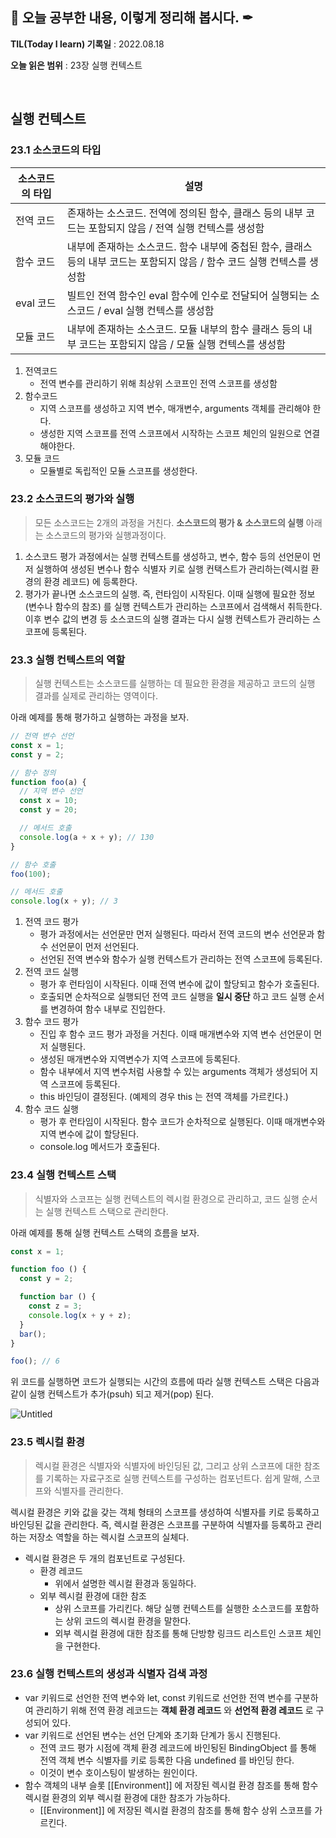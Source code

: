 ## 📕 오늘 공부한 내용, 이렇게 정리해 봅시다. ✒

**TIL(Today I learn) 기록일** : 2022.08.18

**오늘 읽은 범위** : 23장 실행 컨텍스트

</br>

## 실행 컨텍스트

### 23.1 소스코드의 타입

| 소스코드의 타입 | 설명 |
| --- | --- |
| 전역 코드 |  존재하는 소스코드. 전역에 정의된 함수, 클래스 등의 내부 코드는 포함되지 않음 / 전역 실행 컨텍스를 생성함 |
| 함수 코드 |  내부에 존재하는 소스코드. 함수 내부에 중첩된 함수, 클래스 등의 내부 코드는 포함되지 않음 / 함수 코드 실행 컨텍스를 생성함 |
| eval 코드 |  빌트인 전역 함수인 eval 함수에 인수로 전달되어 실행되는 소스코드 / eval  실행 컨텍스를 생성함 |
| 모듈 코드 |  내부에 존재하는 소스코드. 모듈 내부의 함수 클래스 등의 내부 코드는 포함되지 않음 / 모듈 실행 컨텍스를 생성함 |
1. 전역코드
    - 전역 변수를 관리하기 위해 최상위 스코프인 전역 스코프를 생성함
2. 함수코드
    - 지역 스코프를 생성하고 지역 변수, 매개변수, arguments 객체를 관리해야 한다.
    - 생성한 지역 스코프를 전역 스코프에서 시작하는 스코프 체인의 일원으로 연결해야한다.
3. 모듈 코드
    - 모듈별로 독립적인 모듈 스코프를 생성한다.
    

### 23.2 소스코드의 평가와 실행

> 모든 소스코드는 2개의 과정을 거친다. **소스코드의 평가 &**  **소스코드의 실행** 아래는 소스코드의 평가와 실행과정이다.
> 
1. 소스코드 평가 과정에서는 실행 컨텍스트를 생성하고, 변수, 함수 등의 선언문이 먼저 실행하여 생성된 변수나 함수 식별자 키로 실행 컨택스트가 관리하는(렉시컬 환경의 환경 레코드) 에 등록한다.
2. 평가가 끝나면 소스코드의 실행. 즉, 런타임이 시작된다. 이때 실행에 필요한 정보(변수나 함수의 참조) 를 실행 컨텍스트가 관리하는 스코프에서 검색해서 취득한다. 이후 변수 값의 변경 등 소스코드의 실행 결과는 다시 실행 컨텍스트가 관리하는 스코프에 등록된다.

### 23.3 실행 컨텍스트의 역할

> 실행 컨텍스트는 소스코드를 실행하는 데 필요한 환경을 제공하고 코드의 실행 결과를 실제로 관리하는 영역이다.
> 

아래 예제를 통해 평가하고 실행하는 과정을 보자.

```jsx
// 전역 변수 선언
const x = 1;
const y = 2;

// 함수 정의
function foo(a) {
  // 지역 변수 선언
  const x = 10;
  const y = 20;

  // 메서드 호출
  console.log(a + x + y); // 130
}

// 함수 호출
foo(100);

// 메서드 호출
console.log(x + y); // 3
```

 

1. 전역 코드 평가
    - 평가 과정에서는 선언문만 먼저 실행된다. 따라서 전역 코드의 변수 선언문과 함수 선언문이 먼저 선언된다.
    - 선언된 전역 변수와 함수가 실행 컨텍스트가 관리하는 전역 스코프에 등록된다.
2. 전역 코드 실행
    - 평가 후 런타임이 시작된다. 이때 전역 변수에 값이 할당되고 함수가 호출된다.
    - 호출되면 순차적으로 실행되던 전역 코드 실행을 **일시 중단** 하고 코드 실행 순서를 변경하여 함수 내부로 진입한다.
3. 함수 코드 평가
    - 진입 후 함수 코드 평가 과정을 거친다. 이때 매개변수와 지역 변수 선언문이 먼저 실행된다.
    - 생성된 매개변수와 지역변수가 지역 스코프에 등록된다.
    - 함수 내부에서 지역 변수처럼 사용할 수 있는 arguments 객체가 생성되어 지역 스코프에 등록된다.
    - this 바인딩이 결정된다. (예제의 경우 this 는 전역 객체를 가르킨다.)
4. 함수 코드 실행
    - 평가 후 런타임이 시작된다. 함수 코드가 순차적으로 실행된다. 이때 매개변수와 지역 변수에 값이 할당된다.
    - console.log 메서드가 호출된다.
    

### 23.4 실행 컨텍스트 스택

> 식별자와 스코프는 실행 컨텍스트의 렉시컬 환경으로 관리하고, 코드 실행 순서는 실행 컨텍스트 스택으로 관리한다.
> 

아래 예제를 통해 실행 컨텍스트 스택의 흐름을 보자.

```jsx
const x = 1;

function foo () {
  const y = 2;

  function bar () {
    const z = 3;
    console.log(x + y + z);
  }
  bar();
}

foo(); // 6
```

위 코드를 실행하면 코드가 실행되는 시간의 흐름에 따라 실행 컨텍스트 스택은 다음과 같이 실행 컨텍스트가 추가(psuh) 되고 제거(pop) 된다.

![Untitled](https://s3-us-west-2.amazonaws.com/secure.notion-static.com/57395437-d976-4888-be8a-bd942993dde5/Untitled.png)

### 23.5 렉시컬 환경

> 렉시컬 환경은 식별자와 식별자에 바인딩된 값, 그리고 상위 스코프에 대한 참조를 기록하는 자료구조로 실행 컨텍스트를 구성하는 컴포넌트다. 쉽게 말해, 스코프와 식별자를 관리한다.
> 

렉시컬 환경은 키와 값을 갖는 객체 형태의 스코프를 생성하여 식별자를 키로 등록하고 바인딩된 값을 관리한다. 즉, 렉시컬 환경은 스코프를 구분하여 식별자를 등록하고 관리하는 저장소 역할을 하는 렉시컬 스코프의 실체다.

- 렉시컬 환경은 두 개의 컴포넌트로 구성된다.
    - 환경 레코드
        - 위에서 설명한 렉시컬 환경과 동일하다.
    - 외부 렉시컬 환경에 대한 참조
        - 상위 스코프를 가리킨다. 해당 실행 컨텍스트를 실행한 소스코드를 포함하는 상위 코드의 렉시컬 환경을 말한다.
        - 외부 렉시컬 환경에 대한 참조를 통해 단방향 링크드 리스트인 스코프 체인을 구현한다.

### 23.6 실행 컨텍스트의 생성과 식별자 검색 과정

- var 키워드로 선언한 전역 변수와 let, const 키워드로 선언한 전역 변수를 구분하여 관리하기 위해 전역 환경 레코드는 **객체 환경 레코드** 와 **선언적 환경 레코드** 로 구성되어 있다.
- var 키워드로 선언된 변수는 선언 단계와 초기화 단계가 동시 진행된다.
    - 전역 코드 평가 시점에 객체 환경 레코드에 바인됭된 BindingObject 를 통해 전역 객체 변수 식별자를 키로 등록한 다음 undefined 를 바인딩 한다.
    - 이것이 변수 호이스팅이 발생하는 원인이다.
- 함수 객체의 내부 슬롯 [[Environment]] 에 저장된 렉시컬 환경 참조를 통해 함수 렉시컬 환경의 외부 렉시컬 환경에 대한 참조가 가능하다.
    - [[Environment]] 에 저장된 렉시컬 환경의 참조를 통해 함수 상위 스코프를 가르킨다.
